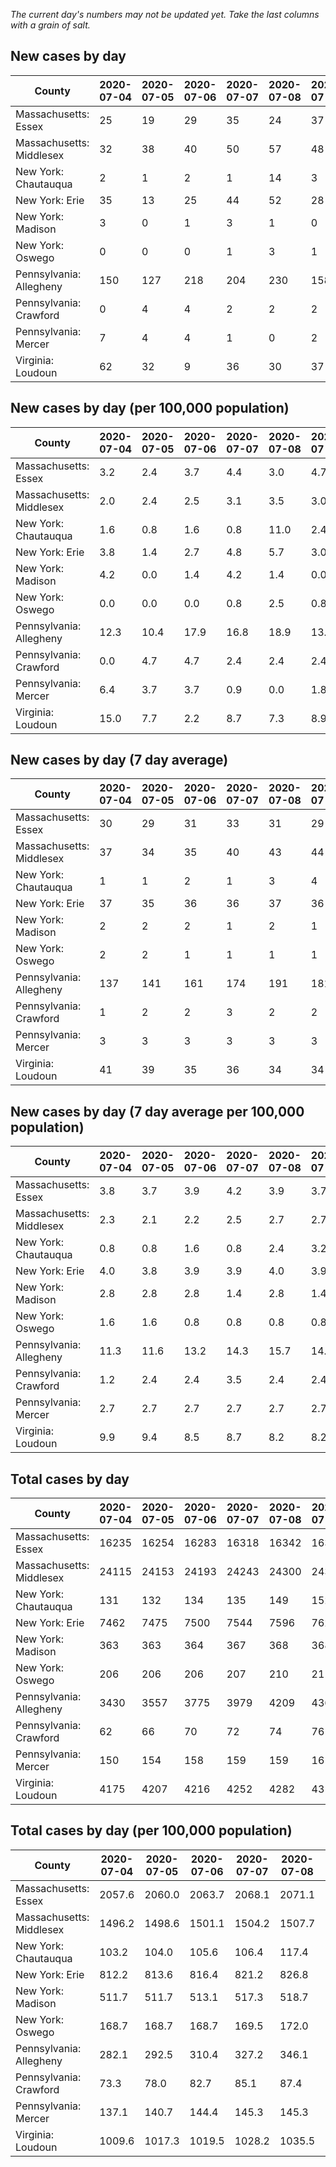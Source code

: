 _The current day's numbers may not be updated yet. Take the last columns with a grain of salt._
## New cases by day

| County | 2020-07-04 | 2020-07-05 | 2020-07-06 | 2020-07-07 | 2020-07-08 | 2020-07-09 | 2020-07-10 |
| --- | --- | --- | --- | --- | --- | --- | --- |
| Massachusetts: Essex | 25 | 19 | 29 | 35 | 24 | 37 |  |
| Massachusetts: Middlesex | 32 | 38 | 40 | 50 | 57 | 48 |  |
| New York: Chautauqua | 2 | 1 | 2 | 1 | 14 | 3 |  |
| New York: Erie | 35 | 13 | 25 | 44 | 52 | 28 |  |
| New York: Madison | 3 | 0 | 1 | 3 | 1 | 0 |  |
| New York: Oswego | 0 | 0 | 0 | 1 | 3 | 1 |  |
| Pennsylvania: Allegheny | 150 | 127 | 218 | 204 | 230 | 158 |  |
| Pennsylvania: Crawford | 0 | 4 | 4 | 2 | 2 | 2 |  |
| Pennsylvania: Mercer | 7 | 4 | 4 | 1 | 0 | 2 |  |
| Virginia: Loudoun | 62 | 32 | 9 | 36 | 30 | 37 |  |

## New cases by day (per 100,000 population)

| County | 2020-07-04 | 2020-07-05 | 2020-07-06 | 2020-07-07 | 2020-07-08 | 2020-07-09 | 2020-07-10 |
| --- | --- | --- | --- | --- | --- | --- | --- |
| Massachusetts: Essex | 3.2 | 2.4 | 3.7 | 4.4 | 3.0 | 4.7 |  |
| Massachusetts: Middlesex | 2.0 | 2.4 | 2.5 | 3.1 | 3.5 | 3.0 |  |
| New York: Chautauqua | 1.6 | 0.8 | 1.6 | 0.8 | 11.0 | 2.4 |  |
| New York: Erie | 3.8 | 1.4 | 2.7 | 4.8 | 5.7 | 3.0 |  |
| New York: Madison | 4.2 | 0.0 | 1.4 | 4.2 | 1.4 | 0.0 |  |
| New York: Oswego | 0.0 | 0.0 | 0.0 | 0.8 | 2.5 | 0.8 |  |
| Pennsylvania: Allegheny | 12.3 | 10.4 | 17.9 | 16.8 | 18.9 | 13.0 |  |
| Pennsylvania: Crawford | 0.0 | 4.7 | 4.7 | 2.4 | 2.4 | 2.4 |  |
| Pennsylvania: Mercer | 6.4 | 3.7 | 3.7 | 0.9 | 0.0 | 1.8 |  |
| Virginia: Loudoun | 15.0 | 7.7 | 2.2 | 8.7 | 7.3 | 8.9 |  |

## New cases by day (7 day average)

| County | 2020-07-04 | 2020-07-05 | 2020-07-06 | 2020-07-07 | 2020-07-08 | 2020-07-09 | 2020-07-10 |
| --- | --- | --- | --- | --- | --- | --- | --- |
| Massachusetts: Essex | 30 | 29 | 31 | 33 | 31 | 29 |  |
| Massachusetts: Middlesex | 37 | 34 | 35 | 40 | 43 | 44 |  |
| New York: Chautauqua | 1 | 1 | 2 | 1 | 3 | 4 |  |
| New York: Erie | 37 | 35 | 36 | 36 | 37 | 36 |  |
| New York: Madison | 2 | 2 | 2 | 1 | 2 | 1 |  |
| New York: Oswego | 2 | 2 | 1 | 1 | 1 | 1 |  |
| Pennsylvania: Allegheny | 137 | 141 | 161 | 174 | 191 | 181 |  |
| Pennsylvania: Crawford | 1 | 2 | 2 | 3 | 2 | 2 |  |
| Pennsylvania: Mercer | 3 | 3 | 3 | 3 | 3 | 3 |  |
| Virginia: Loudoun | 41 | 39 | 35 | 36 | 34 | 34 |  |

## New cases by day (7 day average per 100,000 population)

| County | 2020-07-04 | 2020-07-05 | 2020-07-06 | 2020-07-07 | 2020-07-08 | 2020-07-09 | 2020-07-10 |
| --- | --- | --- | --- | --- | --- | --- | --- |
| Massachusetts: Essex | 3.8 | 3.7 | 3.9 | 4.2 | 3.9 | 3.7 |  |
| Massachusetts: Middlesex | 2.3 | 2.1 | 2.2 | 2.5 | 2.7 | 2.7 |  |
| New York: Chautauqua | 0.8 | 0.8 | 1.6 | 0.8 | 2.4 | 3.2 |  |
| New York: Erie | 4.0 | 3.8 | 3.9 | 3.9 | 4.0 | 3.9 |  |
| New York: Madison | 2.8 | 2.8 | 2.8 | 1.4 | 2.8 | 1.4 |  |
| New York: Oswego | 1.6 | 1.6 | 0.8 | 0.8 | 0.8 | 0.8 |  |
| Pennsylvania: Allegheny | 11.3 | 11.6 | 13.2 | 14.3 | 15.7 | 14.9 |  |
| Pennsylvania: Crawford | 1.2 | 2.4 | 2.4 | 3.5 | 2.4 | 2.4 |  |
| Pennsylvania: Mercer | 2.7 | 2.7 | 2.7 | 2.7 | 2.7 | 2.7 |  |
| Virginia: Loudoun | 9.9 | 9.4 | 8.5 | 8.7 | 8.2 | 8.2 |  |

## Total cases by day

| County | 2020-07-04 | 2020-07-05 | 2020-07-06 | 2020-07-07 | 2020-07-08 | 2020-07-09 | 2020-07-10 |
| --- | --- | --- | --- | --- | --- | --- | --- |
| Massachusetts: Essex | 16235 | 16254 | 16283 | 16318 | 16342 | 16379 |  |
| Massachusetts: Middlesex | 24115 | 24153 | 24193 | 24243 | 24300 | 24348 |  |
| New York: Chautauqua | 131 | 132 | 134 | 135 | 149 | 152 |  |
| New York: Erie | 7462 | 7475 | 7500 | 7544 | 7596 | 7624 |  |
| New York: Madison | 363 | 363 | 364 | 367 | 368 | 368 |  |
| New York: Oswego | 206 | 206 | 206 | 207 | 210 | 211 |  |
| Pennsylvania: Allegheny | 3430 | 3557 | 3775 | 3979 | 4209 | 4367 |  |
| Pennsylvania: Crawford | 62 | 66 | 70 | 72 | 74 | 76 |  |
| Pennsylvania: Mercer | 150 | 154 | 158 | 159 | 159 | 161 |  |
| Virginia: Loudoun | 4175 | 4207 | 4216 | 4252 | 4282 | 4319 |  |

## Total cases by day (per 100,000 population)

| County | 2020-07-04 | 2020-07-05 | 2020-07-06 | 2020-07-07 | 2020-07-08 | 2020-07-09 | 2020-07-10 |
| --- | --- | --- | --- | --- | --- | --- | --- |
| Massachusetts: Essex | 2057.6 | 2060.0 | 2063.7 | 2068.1 | 2071.1 | 2075.8 |  |
| Massachusetts: Middlesex | 1496.2 | 1498.6 | 1501.1 | 1504.2 | 1507.7 | 1510.7 |  |
| New York: Chautauqua | 103.2 | 104.0 | 105.6 | 106.4 | 117.4 | 119.8 |  |
| New York: Erie | 812.2 | 813.6 | 816.4 | 821.2 | 826.8 | 829.9 |  |
| New York: Madison | 511.7 | 511.7 | 513.1 | 517.3 | 518.7 | 518.7 |  |
| New York: Oswego | 168.7 | 168.7 | 168.7 | 169.5 | 172.0 | 172.8 |  |
| Pennsylvania: Allegheny | 282.1 | 292.5 | 310.4 | 327.2 | 346.1 | 359.1 |  |
| Pennsylvania: Crawford | 73.3 | 78.0 | 82.7 | 85.1 | 87.4 | 89.8 |  |
| Pennsylvania: Mercer | 137.1 | 140.7 | 144.4 | 145.3 | 145.3 | 147.1 |  |
| Virginia: Loudoun | 1009.6 | 1017.3 | 1019.5 | 1028.2 | 1035.5 | 1044.4 |  |
